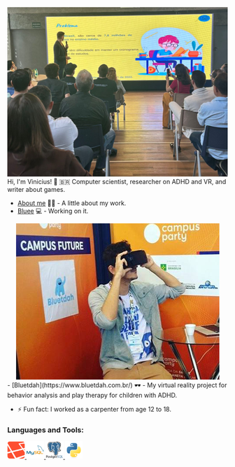 <div align="center">
  <img src="https://github.com/viniciumelo/viniciumelo/blob/main/pitch-demoday.jpg?raw=true" alt="Presentation Pitch Demoday Bluee">
</div>
Hi, I'm Vinicius! 👋
🇧🇷
Computer scientist, researcher on ADHD and VR, and writer about games.

- [About me](https://viniciumelo.com.br/) ✍🏼 - A little about my work.
- [Bluee](https://www.bluee.net.br/) 💻 - Working on it.
<div align="center">
  <img src="https://github.com/viniciumelo/viniciumelo/blob/main/36488227_2199614193387521_1717933630740758528_n.jpg?raw=true" alt="Bluetdah Exhibit at Campus Party">
</div>
- [Bluetdah](https://www.bluetdah.com.br/) 🕶️ - My virtual reality project for behavior analysis and play therapy for children with ADHD.

- ⚡ Fun fact: I worked as a carpenter from age 12 to 18.


<h3 align="left">Languages and Tools:</h3>
<p align="left">   <a href="https://laravel.com" target="_blank" rel="noreferrer"> <img src="https://raw.githubusercontent.com/devicons/devicon/master/icons/laravel/laravel-plain.svg" alt="laravel" width="40" height="40"/> </a> <a href="https://www.mysql.com/" target="_blank" rel="noreferrer"> <img src="https://raw.githubusercontent.com/devicons/devicon/master/icons/mysql/mysql-original-wordmark.svg" alt="mysql" width="40" height="40"/> </a>  <a href="https://www.postgresql.org" target="_blank" rel="noreferrer"> <img src="https://raw.githubusercontent.com/devicons/devicon/master/icons/postgresql/postgresql-original-wordmark.svg" alt="postgresql" width="40" height="40"/> </a> <a href="https://www.python.org" target="_blank" rel="noreferrer"> <img src="https://raw.githubusercontent.com/devicons/devicon/master/icons/python/python-original.svg" alt="python" width="40" height="40"/> </a>  </p>
<!--
**viniciumelo/viniciumelo** is a ✨ _special_ ✨ repository because its `README.md` (this file) appears on your GitHub profile.

Here are some ideas to get you started:

- 🔭 I’m currently working on ...
- 🌱 I’m currently learning ...
- 👯 I’m looking to collaborate on ...
- 🤔 I’m looking for help with ...
- 💬 Ask me about ...
- 📫 How to reach me: ...
- 😄 Pronouns: ...
- ⚡ Fun fact: ...
-->
